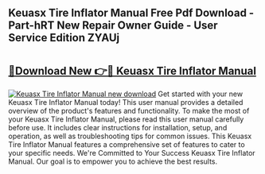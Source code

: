 ## Keuasx Tire Inflator Manual Free Pdf Download - Part-hRT New Repair Owner Guide - User Service Edition ZYAUj

# <h2><a href="http://bc10454.oget.top/?id=Keuasx+Tire+Inflator+Manual">🔗Download New 👉🔴 Keuasx Tire Inflator Manual</a></h2>

[![Keuasx Tire Inflator Manual new download](https://i.imgur.com/5g1atiW.png)](http://bc10454.oget.top/?id=Keuasx+Tire+Inflator+Manual)
Get started with your new Keuasx Tire Inflator Manual today! This user manual provides a detailed overview of the product's features and functionality. To make the most of your Keuasx Tire Inflator Manual, please read this user manual carefully before use. It includes clear instructions for installation, setup, and operation, as well as troubleshooting tips for common issues. This Keuasx Tire Inflator Manual features a comprehensive set of features to cater to your specific needs. We're Committed to Your Success Keuasx Tire Inflator Manual. Our goal is to empower you to achieve the best results.

